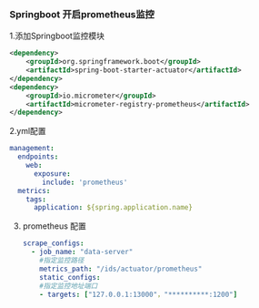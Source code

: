 ### Springboot 开启prometheus监控

1.添加Springboot监控模块

```xml
<dependency>
    <groupId>org.springframework.boot</groupId>
    <artifactId>spring-boot-starter-actuator</artifactId>
</dependency>
<dependency>
    <groupId>io.micrometer</groupId>
    <artifactId>micrometer-registry-prometheus</artifactId>
</dependency>
```

2.yml配置

```yml
management:
  endpoints:
    web:
      exposure:
        include: 'prometheus'
  metrics:
    tags:
      application: ${spring.application.name}
```

3. prometheus 配置

   ~~~yml
   scrape_configs:
     - job_name: "data-server"
       #指定监控路径
       metrics_path: "/ids/actuator/prometheus"
       static_configs:
       #指定监控地址端口
       - targets: ["127.0.0.1:13000"，"**********:1200"]
   ~~~

   

